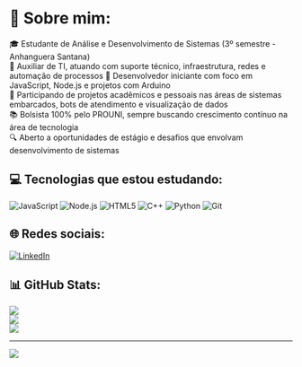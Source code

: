 # 💫 Sobre mim:
🎓 Estudante de Análise e Desenvolvimento de Sistemas (3º semestre - Anhanguera Santana)  
💼 Auxiliar de TI, atuando com suporte técnico, infraestrutura, redes e automação de processos
🤖 Desenvolvedor iniciante com foco em JavaScript, Node.js e projetos com Arduino  
🚀 Participando de projetos acadêmicos e pessoais nas áreas de sistemas embarcados, bots de atendimento e visualização de dados  
📚 Bolsista 100% pelo PROUNI, sempre buscando crescimento contínuo na área de tecnologia  
🔍 Aberto a oportunidades de estágio e desafios que envolvam desenvolvimento de sistemas

## 💻 Tecnologias que estou estudando:
![JavaScript](https://img.shields.io/badge/-JavaScript-black?style=flat-square&logo=javascript)
![Node.js](https://img.shields.io/badge/-Node.js-339933?style=flat-square&logo=node.js&logoColor=white)
![HTML5](https://img.shields.io/badge/-HTML5-E34F26?style=flat-square&logo=html5&logoColor=white)
![C++](https://img.shields.io/badge/-C++-00599C?style=flat-square&logo=c%2b%2b&logoColor=white)
![Python](https://img.shields.io/badge/-Python-3776AB?style=flat-square&logo=python&logoColor=white)
![Git](https://img.shields.io/badge/-Git-F05032?style=flat-square&logo=git&logoColor=white)

## 🌐 Redes sociais:
[![LinkedIn](https://img.shields.io/badge/LinkedIn-%230077B5.svg?logo=linkedin&logoColor=white)](https://linkedin.com/in/vitor-darezzo-3863952bb)  

## 📊 GitHub Stats:
![](https://github-readme-stats.vercel.app/api?username=vitor-darezzo&theme=transparent&hide_border=true&include_all_commits=false&count_private=false)<br/>
![](https://github-readme-streak-stats.herokuapp.com/?user=vitor-darezzo&theme=transparent&hide_border=true)<br/>
![](https://github-readme-stats.vercel.app/api/top-langs/?username=vitor-darezzo&theme=transparent&hide_border=true&layout=compact)

---
[![](https://visitcount.itsvg.in/api?id=vitor-darezzo&icon=0&color=0)](https://visitcount.itsvg.in)

<!-- Perfil criado com GPRM (https://gprm.itsvg.in) -->
